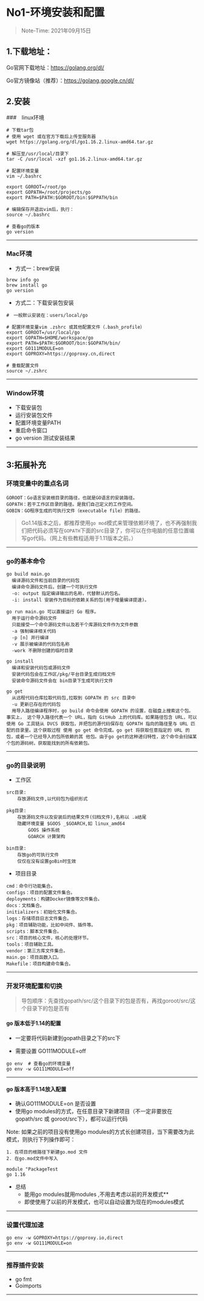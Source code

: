 # No1-环境安装和配置
> Note-Time: 2021年09月15日

## 1.下载地址：

Go官网下载地址：https://golang.org/dl/

Go官方镜像站（推荐）：https://golang.google.cn/dl/



## 2.安装



###　linux环境

```shell
# 下载tar包
# 使用 wget 或在官方下载后上传至服务器
wget https://golang.org/dl/go1.16.2.linux-amd64.tar.gz

# 解压至/usr/local/目录下
tar -C /usr/local -xzf go1.16.2.linux-amd64.tar.gz

# 配置环境变量
vim ~/.bashrc
  
export GOROOT=/root/go
export GOPATH=/root/projects/go
export PATH=$PATH:$GOROOT/bin:$GPPATH/bin

# 编辑保存并退出vim后，执行：
source ~/.bashrc

# 查看go的版本
go version 
```

---



### Mac环境

- 方式一：brew安装

```shell
brew info go 
brew install go
go version
```



- 方式二：下载安装包安装

```shell
#　一般默认安装在：users/local/go

# 配置环境变量vim .zshrc 或其他配置文件（.bash_profile）
export GOROOT=/usr/local/go
export GOPATH=$HOME/workspace/go
export PATH=$PATH:$GOROOT/bin:$GOPATH/bin/
export GO111MODULE=on
export GOPROXY=https://goproxy.cn,direct

# 重载配置文件
source ~/.zshrc
```

---



### Window环境

- 下载安装包
- 运行安装包文件
- 配置环境变量PATH
- 重启命令窗口
- go version 测试安装结果

---

## 3:拓展补充

###  环境变量中的重点名词

```shell
GOROOT：Go语言安装根目录的路径，也就是GO语言的安装路径。
GOPATH：若干工作区目录的路径。是我们自己定义的工作空间。
GOBIN：GO程序生成的可执行文件（executable file）的路径。
```

>  Go1.14版本之后，都推荐使用`go mod`模式来管理依赖环境了，也不再强制我们把代码必须写在`GOPATH`下面的src目录了，你可以在你电脑的任意位置编写go代码。（网上有些教程适用于1.11版本之前。）

---



### go的基本命令

```shell
go build main.go 
  编译源码文件和当前目录的代码包
  编译命令源码文件后，创建一个可执行文件
  -o: output 指定编译输出的名称，代替默认的包名。
  -i: install 安装作为目标的依赖关系的包(用于增量编译提速)。
  
go run main.go 可以直接运行 Go 程序。
  用于运行命令源码文件
  只能接受一个命令源码文件以及若干个库源码文件作为文件参数
  -a 强制编译相关代码
  -p [n] 并行编译
  -v 展示被编译的代码包名称
  -work 不删除创建的临时目录  
  
go install
  编译和安装代码包或源码文件
  安装代码包会在工作区/pkg/平台目录生成归档文件
  安装命令源码文件会在 bin目录下生成可执行文件
  
go get
  从远程代码仓库拉取代码包,拉取到 GOPATH 的 src 目录中
  -u 更新已存在的代码包
  用导入路径编译程序时，go build 命令会使用 GOPATH 的设置，在磁盘上搜索这个包。事实上， 这个导入路径代表一个 URL，指向 GitHub 上的代码库。如果路径包含 URL，可以使用 Go 工具链从 DVCS 获取包，并把包的源代码保存在 GOPATH 指向的路径里与 URL 匹配的目录里。这个获取过程 使用 go get 命令完成。go get 将获取任意指定的 URL 的包，或者一个已经导入的包所依赖的其 他包。由于go get的这种递归特性，这个命令会扫描某个包的源码树，获取能找到的所有依赖包。
```

---



### go的目录说明

- 工作区

```shell
src目录:
	存放源码文件,以代码包为组织形式

pkg目录:
	存放源码文件以及安装后的结果文件(归档文件),名称以 .a结尾
	隐藏环境变量 $GOOS _$GOARCH,如 linux_amd64
		GOOS 操作系统
		GOARCH 计算架构

bin目录:
	存放go的可执行文件
	仅仅在没有设置goBin时生效 
```

- 项目目录

```shell
cmd：命令行功能集合。
configs：项目的配置文件集合。
deployments：构建Docker镜像等文件集合。
docs：文档集合。
initializers：初始化文件集合。
logs：存储项目日志文件集合。
pkg：项目辅助功能，比如中间件、插件等。
scripts：脚本文件集合。
src：项目的核心文件，核心的处理环节。
tools：项目辅助工具。
vendor：第三方库文件集合。
main.go：项目函数入口。
Makefile：项目构建命令集合。
```

---



### 开发环境配置和切换

> 导包顺序：先查找gopath/src/这个目录下的包是否有，再找goroot/src/这个目录下的包是否有

#### go 版本低于1.14的配置

- 一定要将代码新建到gopath目录之下的src下

- 需要设置 GO111MODULE=off 

```shell
go env  # 查看go的环境变量
go env -w GO111MODULE=off 
```

--- 

#### go 版本高于1.14放入配置

- 确认GO111MODULE=on 是否设置
- 使用go modules的方式，在任意目录下新建项目（不一定非要放在gopath/src 或 goroot/src下），都可以运行代码

Note: 如果之前的项目没有使用go modules的方式长创建项目，当下需要改为此模式，则执行下列操作即可：

```
1. 在项目的根路径下新建go.mod 文件
2. 在go.mod文件中写入

module "PackageTest
go 1.16
```

- 总结
    - 能用go modules就用modules ,不用去考虑以前的开发模式**
    - 即使使用了以前的开发模式，也可以自动设置为现在的modules模式

---

### 设置代理加速

```shell
go env -w GOPROXY=https://goproxy.io,direct
go env -w GO111MODULE=on
```

---



### 推荐插件安装

- go fmt
- Goimports



---

